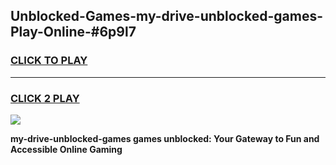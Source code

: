 
## Unblocked-Games-my-drive-unblocked-games-Play-Online-#6p9l7
<h3>
<a href="https://premium.freeplayer.one?title=my-drive-unblocked-games&ref=27F">CLICK TO PLAY</a></h3>
<hr>

<h3>
<a href="https://premium.freeplayer.one?title=my-drive-unblocked-games&ref=27F">CLICK 2 PLAY</a>
  
</h3>

<a href="https://premium.freeplayer.one?title=my-drive-unblocked-games&ref=27F"><img src="https://clearcache.store/games.png"></a>


**my-drive-unblocked-games games unblocked: Your Gateway to Fun and Accessible Online Gaming**
